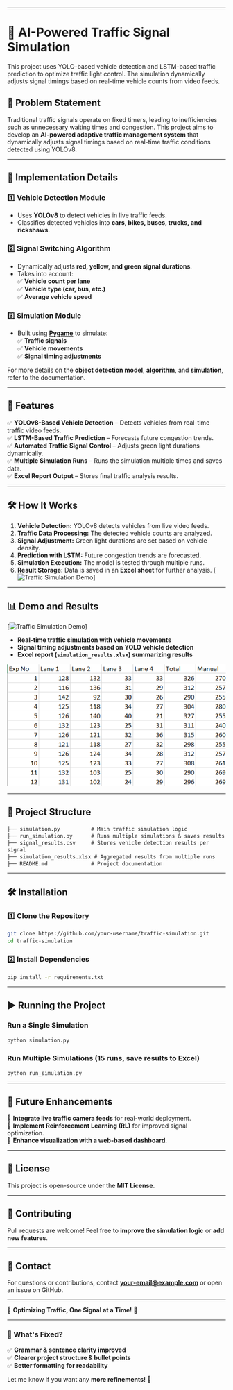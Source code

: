 
---

# 🚦 AI-Powered Traffic Signal Simulation
This project uses YOLO-based vehicle detection and LSTM-based traffic prediction to optimize traffic light control. The simulation dynamically adjusts signal timings based on real-time vehicle counts from video feeds.
## 📌 Problem Statement  
Traditional traffic signals operate on fixed timers, leading to inefficiencies such as unnecessary waiting times and congestion. This project aims to develop an **AI-powered adaptive traffic management system** that dynamically adjusts signal timings based on real-time traffic conditions detected using YOLOv8.  

---

## 🔧 **Implementation Details**  
### **1️⃣ Vehicle Detection Module**  
- Uses **YOLOv8** to detect vehicles in live traffic feeds.  
- Classifies detected vehicles into **cars, bikes, buses, trucks, and rickshaws**.  

### **2️⃣ Signal Switching Algorithm**  
- Dynamically adjusts **red, yellow, and green signal durations**.  
- Takes into account:  
  ✅ **Vehicle count per lane**  
  ✅ **Vehicle type (car, bus, etc.)**  
  ✅ **Average vehicle speed**  

### **3️⃣ Simulation Module**  
- Built using **[Pygame](https://www.pygame.org/news)** to simulate:  
  ✅ **Traffic signals**  
  ✅ **Vehicle movements**  
  ✅ **Signal timing adjustments**  

For more details on the **object detection model**, **algorithm**, and **simulation**, refer to the documentation.  

---

## 🚀 **Features**  
✅ **YOLOv8-Based Vehicle Detection** – Detects vehicles from real-time traffic video feeds.  
✅ **LSTM-Based Traffic Prediction** – Forecasts future congestion trends.  
✅ **Automated Traffic Signal Control** – Adjusts green light durations dynamically.  
✅ **Multiple Simulation Runs** – Runs the simulation multiple times and saves data.  
✅ **Excel Report Output** – Stores final traffic analysis results.  

---

## 🛠 **How It Works**  
1. **Vehicle Detection:** YOLOv8 detects vehicles from live video feeds.  
2. **Traffic Data Processing:** The detected vehicle counts are analyzed.  
3. **Signal Adjustment:** Green light durations are set based on vehicle density.  
4. **Prediction with LSTM:** Future congestion trends are forecasted.  
5. **Simulation Execution:** The model is tested through multiple runs.  
6. **Result Storage:** Data is saved in an **Excel sheet** for further analysis.
[![Traffic Simulation Demo](https://github.com/Zem-0/AI-Powered-Smart-Traffic-Management-System/blob/main/ezgif.com-video-to-gif-converter.gif)]

   
  


---

## 📊 Demo and Results
[![Traffic Simulation Demo](https://github.com/Zem-0/AI-Powered-Smart-Traffic-Management-System/blob/main/ezgif.com-speed.gif)]

- **Real-time traffic simulation with vehicle movements**  
- **Signal timing adjustments based on YOLO vehicle detection**  
- **Excel report (`simulation_results.xlsx`) summarizing results**

![Traffic Simulation](https://github.com/Zem-0/AI-Powered-Smart-Traffic-Management-System/blob/main/Screenshot%202025-02-11%20120803.png)



---

## 📂 **Project Structure**  
```
├── simulation.py          # Main traffic simulation logic  
├── run_simulation.py      # Runs multiple simulations & saves results  
├── signal_results.csv     # Stores vehicle detection results per signal  
├── simulation_results.xlsx # Aggregated results from multiple runs  
├── README.md              # Project documentation  
```

---

## 🛠 **Installation**  
### **1️⃣ Clone the Repository**  
```sh
git clone https://github.com/your-username/traffic-simulation.git
cd traffic-simulation
```
### **2️⃣ Install Dependencies**  
```sh
pip install -r requirements.txt
```

---

## ▶️ **Running the Project**  
### **Run a Single Simulation**  
```sh
python simulation.py
```
### **Run Multiple Simulations (15 runs, save results to Excel)**  
```sh
python run_simulation.py
```

---

## 🤖 **Future Enhancements**  
🔹 **Integrate live traffic camera feeds** for real-world deployment.  
🔹 **Implement Reinforcement Learning (RL)** for improved signal optimization.  
🔹 **Enhance visualization with a web-based dashboard**.  

---

## 📜 **License**  
This project is open-source under the **MIT License**.  

---

## 🤝 **Contributing**  
Pull requests are welcome! Feel free to **improve the simulation logic** or **add new features**.  

---

## 📧 **Contact**  
For questions or contributions, contact **your-email@example.com** or open an issue on GitHub.  

---

🚦 **Optimizing Traffic, One Signal at a Time!** 🚦  

---

### **🔹 What's Fixed?**
✅ **Grammar & sentence clarity improved**  
✅ **Clearer project structure & bullet points**  
✅ **Better formatting for readability**  

Let me know if you want any **more refinements!** 🚀
